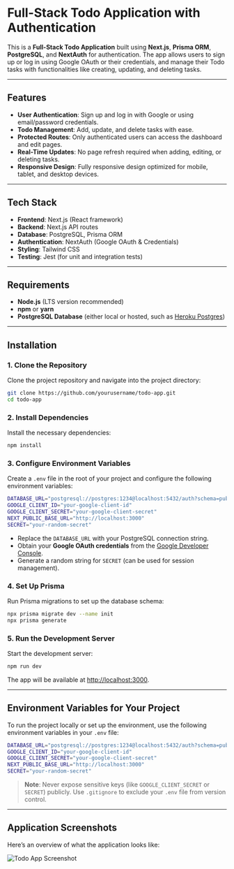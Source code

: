 # Full-Stack Todo Application with Authentication

This is a **Full-Stack Todo Application** built using **Next.js**, **Prisma ORM**, **PostgreSQL**, and **NextAuth** for authentication. The app allows users to sign up or log in using Google OAuth or their credentials, and manage their Todo tasks with functionalities like creating, updating, and deleting tasks.

---

## Features

- **User Authentication**: Sign up and log in with Google or using email/password credentials.
- **Todo Management**: Add, update, and delete tasks with ease.
- **Protected Routes**: Only authenticated users can access the dashboard and edit pages.
- **Real-Time Updates**: No page refresh required when adding, editing, or deleting tasks.
- **Responsive Design**: Fully responsive design optimized for mobile, tablet, and desktop devices.

---

## Tech Stack

- **Frontend**: Next.js (React framework)
- **Backend**: Next.js API routes
- **Database**: PostgreSQL, Prisma ORM
- **Authentication**: NextAuth (Google OAuth & Credentials)
- **Styling**: Tailwind CSS
- **Testing**: Jest (for unit and integration tests)

---

## Requirements

- **Node.js** (LTS version recommended)
- **npm** or **yarn**
- **PostgreSQL Database** (either local or hosted, such as [Heroku Postgres](https://www.heroku.com/postgres))

---

## Installation

### 1. Clone the Repository

Clone the project repository and navigate into the project directory:

```bash
git clone https://github.com/yourusername/todo-app.git
cd todo-app
```

### 2. Install Dependencies

Install the necessary dependencies:

```bash
npm install
```

### 3. Configure Environment Variables

Create a `.env` file in the root of your project and configure the following environment variables:

```bash
DATABASE_URL="postgresql://postgres:1234@localhost:5432/auth?schema=public"
GOOGLE_CLIENT_ID="your-google-client-id"
GOOGLE_CLIENT_SECRET="your-google-client-secret"
NEXT_PUBLIC_BASE_URL="http://localhost:3000"
SECRET="your-random-secret"
```

- Replace the `DATABASE_URL` with your PostgreSQL connection string.
- Obtain your **Google OAuth credentials** from the [Google Developer Console](https://console.developers.google.com/).
- Generate a random string for `SECRET` (can be used for session management).

### 4. Set Up Prisma

Run Prisma migrations to set up the database schema:

```bash
npx prisma migrate dev --name init
npx prisma generate
```

### 5. Run the Development Server

Start the development server:

```bash
npm run dev
```

The app will be available at [http://localhost:3000](http://localhost:3000).

---

## Environment Variables for Your Project

To run the project locally or set up the environment, use the following environment variables in your `.env` file:

```bash
DATABASE_URL="postgresql://postgres:1234@localhost:5432/auth?schema=public"
GOOGLE_CLIENT_ID="your-google-client-id"
GOOGLE_CLIENT_SECRET="your-google-client-secret"
NEXT_PUBLIC_BASE_URL="http://localhost:3000"
SECRET="your-random-secret"
```

> **Note**: Never expose sensitive keys (like `GOOGLE_CLIENT_SECRET` or `SECRET`) publicly. Use `.gitignore` to exclude your `.env` file from version control.

---

## Application Screenshots

Here’s an overview of what the application looks like:

![Todo App Screenshot](https://via.placeholder.com/800x600.png?text=Your+Screenshot+Here)



